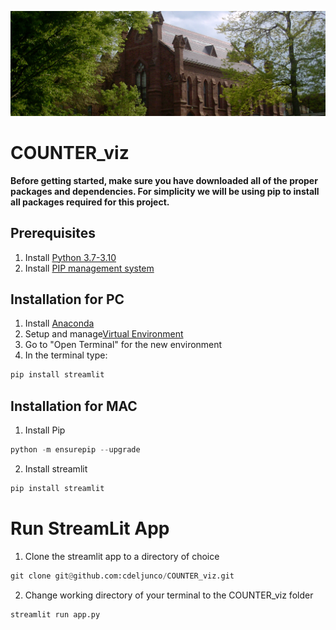 ![92 Theater, Wesleyan](readme.jpg)

# COUNTER_viz

**Before getting started, make sure you have downloaded all of the proper packages and dependencies. For simplicity we will be using pip to install all packages required for this project.**

## Prerequisites

1. Install [Python 3.7-3.10](https://www.python.org/downloads/)
2. Install [PIP management system](https://pip.pypa.io/en/stable/installation/)

## Installation for PC

1. Install [Anaconda](https://docs.anaconda.com/anaconda/install/windows/)
2. Setup and manage[Virtual Environment](https://docs.anaconda.com/anaconda/navigator/getting-started/#managing-environments)
3. Go to "Open Terminal" for the new environment
4. In the terminal type:

```python
pip install streamlit
```

## Installation for MAC

1. Install Pip

```python
python -m ensurepip --upgrade
```

2. Install streamlit

```python
pip install streamlit
```

# Run StreamLit App

1. Clone the streamlit app to a directory of choice

```python
git clone git@github.com:cdeljunco/COUNTER_viz.git
```

2. Change working directory of your terminal to the COUNTER_viz folder

```python
streamlit run app.py
```
